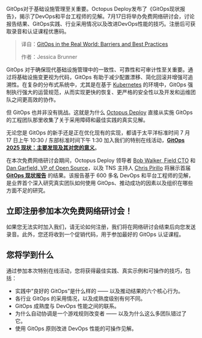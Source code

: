 
<!--
title: GitOps实战：挑战与最佳实践
cover: https://cdn.thenewstack.io/media/2025/06/96ce1422-gitops-in-the-real-world.jpg
summary: GitOps对于基础设施管理至关重要。Octopus Deploy发布了《GitOps现状报告》，揭示了DevOps和平台工程师的见解。7月17日将举办免费网络研讨会，讨论报告结果、GitOps实践、行业采用情况以及改进DevOps性能的技巧。注册后可获取录音和认证课程优惠码。
-->

GitOps对于基础设施管理至关重要。Octopus Deploy发布了《GitOps现状报告》，揭示了DevOps和平台工程师的见解。7月17日将举办免费网络研讨会，讨论报告结果、GitOps实践、行业采用情况以及改进DevOps性能的技巧。注册后可获取录音和认证课程优惠码。

> 译自：[GitOps in the Real World: Barriers and Best Practices](https://thenewstack.io/gitops-in-the-real-world-barriers-and-best-practices/)
> 
> 作者：Jessica Brunner

GitOps 对于确保现代基础设施管理中的一致性、可靠性和可审计性至关重要。通过将基础设施变更视为代码，GitOps 有助于减少配置漂移、简化回滚并增强可追溯性。在复杂的分布式系统中，尤其是在基于 [Kubernetes](https://thenewstack.io/kubernetes/) 的环境中，GitOps 强制执行强大的运营规范，从而实现更快的恢复、更严格的安全性以及开发和运维团队之间更高效的协作。

但 GitOps 也并非没有挑战。这就是为什么 [Octopus Deploy](https://octopus.com/?utm_content=inline+mention) 直接从实施 GitOps 的工程团队那里收集了关于采用障碍和最佳实践的真实见解。

无论您是 GitOps 的新手还是正在优化现有的实现，都请于太平洋标准时间 7 月 17 日上午 10:30 / 东部标准时间下午 1:30 加入我们的特别在线活动，**[GitOps 2025 现状：主要发现及其对您的意义](https://streamyard.com/watch/8CXf6rNGSsrv)**。

在本次免费网络研讨会期间，Octopus Deploy 领导者 [Bob Walker, Field CTO](https://www.linkedin.com/in/bobjwalker/) 和 [Dan Garfield, VP of Open Source](https://www.linkedin.com/in/dan-garfield/)，以及 TNS 主持人 [Chris Pirillo](https://www.linkedin.com/in/chrispirillo/) 将展示首届 **[GitOps 现状报告](https://octopus.com/publications/state-of-gitops-report)** 的结果。该报告基于 600 多名 DevOps 和平台工程师的见解，是业界首个深入研究真实团队如何使用 GitOps、推动成功的因素以及组织在哪些方面不足的研究。

## 立即注册参加本次免费网络研讨会！

如果您无法实时加入我们，请无论如何注册，我们将在网络研讨会结束后向您发送录音。此外，您还将收到一个促销代码，用于参加最好的 GitOps 认证课程。

## 您将学到什么

通过参加本次特别在线活动，您将获得最佳实践、真实示例和可操作的技巧，包括：

* 实践中“良好的 GitOps”是什么样的 —— 以及推动结果的六个核心行为。
* 各行业 GitOps 的采用情况，以及成熟度级别有何不同。
* GitOps 成熟度与 DevOps 性能之间的联系。
* 为什么自动协调是一个游戏规则改变者 —— 以及为什么这么多团队错过了它。
* 使用 GitOps 原则改进 DevOps 性能的可操作见解。